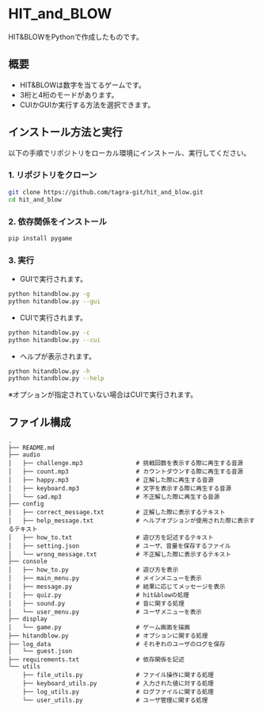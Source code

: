 # HIT_and_BLOW

HIT&BLOWをPythonで作成したものです。

## 概要

- HIT&BLOWは数字を当てるゲームです。
- 3桁と4桁のモードがあります。
- CUIかGUIか実行する方法を選択できます。

## インストール方法と実行

以下の手順でリポジトリをローカル環境にインストール、実行してください。

### 1. リポジトリをクローン
```bash
git clone https://github.com/tagra-git/hit_and_blow.git
cd hit_and_blow
```
### 2. 依存関係をインストール
```bash
pip install pygame
```
### 3. 実行
- GUIで実行されます。
```bash
python hitandblow.py -g
python hitandblow.py --gui
```
- CUIで実行されます。
```bash
python hitandblow.py -c
python hitandblow.py --cui
```
- ヘルプが表示されます。
```bash
python hitandblow.py -h
python hitandblow.py --help
```
※オプションが指定されていない場合はCUIで実行されます。
## ファイル構成
```
.
├── README.md
├── audio
│   ├── challenge.mp3               # 挑戦回数を表示する際に再生する音源
│   ├── count.mp3                   # カウントダウンする際に再生する音源
│   ├── happy.mp3                   # 正解した際に再生する音源
│   ├── keyboard.mp3                # 文字を表示する際に再生する音源
│   └── sad.mp3                     # 不正解した際に再生する音源
├── config
│   ├── correct_message.txt         # 正解した際に表示するテキスト
│   ├── help_message.txt            # ヘルプオプションが使用された際に表示するテキスト
│   ├── how_to.txt                  # 遊び方を記述するテキスト
│   ├── setting.json                # ユーザ、音量を保存するファイル
│   └── wrong_message.txt           # 不正解した際に表示するテキスト
├── console
│   ├── how_to.py                   # 遊び方を表示
│   ├── main_menu.py                # メインメニューを表示
│   ├── message.py                  # 結果に応じてメッセージを表示
│   ├── quiz.py                     # hit&blowの処理
│   ├── sound.py                    # 音に関する処理
│   └── user_menu.py                # ユーザメニューを表示
├── display
│   └── game.py                     # ゲーム画面を描画
├── hitandblow.py                   # オプションに関する処理
├── log_data                        # それぞれのユーザのログを保存
│   └── guest.json
├── requirements.txt                # 依存関係を記述
└── utils
    ├── file_utils.py               # ファイル操作に関する処理
    ├── keyboard_utils.py           # 入力された値に対する処理
    ├── log_utils.py                # ログファイルに関する処理
    └── user_utils.py               # ユーザ管理に関する処理

```
